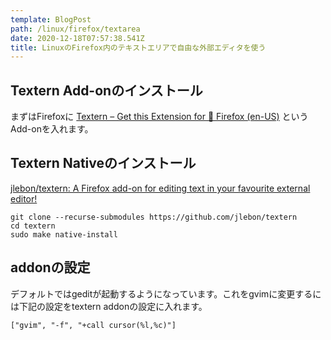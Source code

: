 ```yaml
---
template: BlogPost
path: /linux/firefox/textarea
date: 2020-12-18T07:57:38.541Z
title: LinuxのFirefox内のテキストエリアで自由な外部エディタを使う
---
```

## Textern Add-onのインストール

まずはFirefoxに [Textern – Get this Extension for 🦊 Firefox (en-US)](https://addons.mozilla.org/en-US/firefox/addon/textern/) というAdd-onを入れます。

## Textern Nativeのインストール

[jlebon/textern: A Firefox add-on for editing text in your favourite external editor!](https://github.com/jlebon/textern)

```
git clone --recurse-submodules https://github.com/jlebon/textern
cd textern
sudo make native-install
```

## addonの設定

デフォルトではgeditが起動するようになっています。これをgvimに変更するには下記の設定をtextern addonの設定に入れます。

```
["gvim", "-f", "+call cursor(%l,%c)"]
```
